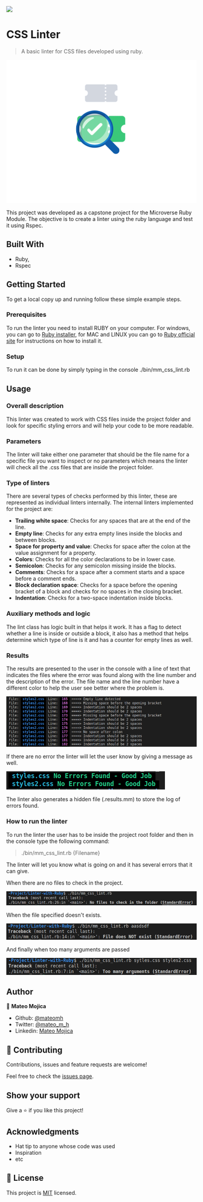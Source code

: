 ![](https://img.shields.io/badge/Microverse-blueviolet)

# CSS Linter

> A basic linter for CSS files developed using ruby.

![animation](./imgs/search.gif)

This project was developed as a capstone project for the Microverse Ruby Module. The objective is to create a linter using the ruby language and test it using Rspec.

## Built With

- Ruby,
- Rspec

## **Getting Started**

To get a local copy up and running follow these simple example steps.

### Prerequisites
To run the linter you need to install RUBY on your computer. For windows, you can go to [Ruby installer](https://rubyinstaller.org/), for MAC and LINUX you can go to [Ruby official site](https://www.ruby-lang.org/en/downloads/) for instructions on how to install it.

### Setup
To run it can be done by simply typing in the console ./bin/mm_css_lint.rb


## **Usage**

### Overall description
This linter was created to work with CSS files inside the project folder and look for specific styling errors and will help your code to be more readable. 

### Parameters
The linter will take either one parameter that should be the file name for a specific file you want to inspect or no parameters which means the linter will check all the .css files that are inside the project folder.

### Type of linters
There are several types of checks performed by this linter, these are represented as individual linters internally. The internal linters implemented for the project are:
- **Trailing white space**: Checks for any spaces that are at the end of the line.
- **Empty line**: Checks for any extra empty lines inside the blocks and between blocks.
- **Space for property and value**: Checks for space after the colon at the value assignment for a property.
- **Colors**: Checks for all the color declarations to be in lower case.
- **Semicolon**: Checks for any semicolon missing inside the blocks.
- **Comments**: Checks for a space after a comment starts and a space before a comment ends.
- **Block declaration space**: Checks for a space before the opening bracket of a block and checks for no spaces in the closing bracket.
- **Indentation**: Checks for a two-space indentation inside blocks.

### Auxiliary methods and logic
The lint class has logic built in that helps it work. It has a flag to detect whether a line is inside or outside a block, it also has a method that helps determine which type of line is it and has a counter for empty lines as well.

### Results
The results are presented to the user in the console with a line of text that indicates the files where the error was found along with the line number and the description of the error. The file name and the line number have a different color to help the user see better where the problem is.

![Errors screenshot](./imgs/errors.png)

If there are no error the linter will let the user know by giving a message as well.

![No errors screenshot](./imgs/noerrors.png)

The linter also generates a hidden file (.results.mm) to store the log of errors found. 

### How to run the linter
To run the linter the user has to be inside the project root folder and then in the console type the following command:
> ./bin/mm_css_lint.rb {Filename}

The linter will let you know what is going on and it has several errors that it can give.

When there are no files to check in the project.

![No files to check](./imgs/no_files_to_check.png)

When the file specified doesn't exists.

![File does not exist](./imgs/no_file_error.png)

And finally when too many arguments are passed

![Too many arguments](./imgs/too_many_arguments_error.png)


## **Author**

👤 **Mateo Mojica**
- Github: [@mateomh](https://github.com/mateomh)
- Twitter: [@mateo_m_h](https://twitter.com/mateo_m_h)
- Linkedin: [Mateo Mojica](https://linkedin.com/mateo_mojica_hernandez)


## 🤝 Contributing

Contributions, issues and feature requests are welcome!

Feel free to check the [issues page](issues/).

## Show your support

Give a ⭐️ if you like this project!

## Acknowledgments

- Hat tip to anyone whose code was used
- Inspiration
- etc

## 📝 License

This project is [MIT](https://opensource.org/licenses/MIT) licensed.
